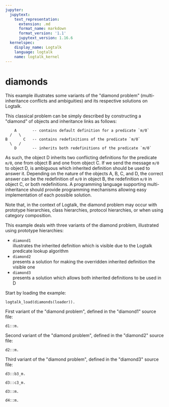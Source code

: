 ```yaml
---
jupyter:
  jupytext:
    text_representation:
      extension: .md
      format_name: markdown
      format_version: '1.1'
      jupytext_version: 1.16.6
  kernelspec:
    display_name: Logtalk
    language: logtalk
    name: logtalk_kernel
---
```


<!--
________________________________________________________________________

This file is part of Logtalk <https://logtalk.org/>  
SPDX-FileCopyrightText: 1998-2025 Paulo Moura <pmoura@logtalk.org>  
SPDX-License-Identifier: Apache-2.0

Licensed under the Apache License, Version 2.0 (the "License");
you may not use this file except in compliance with the License.
You may obtain a copy of the License at

    http://www.apache.org/licenses/LICENSE-2.0

Unless required by applicable law or agreed to in writing, software
distributed under the License is distributed on an "AS IS" BASIS,
WITHOUT WARRANTIES OR CONDITIONS OF ANY KIND, either express or implied.
See the License for the specific language governing permissions and
limitations under the License.
________________________________________________________________________
-->

# diamonds

This example illustrates some variants of the "diamond problem" 
(multi-inheritance conflicts and ambiguities) and its respective 
solutions on Logtalk.

This classical problem can be simply described by constructing a 
"diamond" of objects and inheritance links as follows:

	    A       -- contains default definition for a predicate `m/0`
	  /   \
	B       C   -- contains redefinitions of the predicate `m/0`
	  \   /
	    D       -- inherits both redefinitions of the predicate `m/0`

As such, the object D inherits two conflicting definitions for the 
predicate `m/0`, one from object B and one from object C. If we send 
the message `m/0` to object D, is ambiguous which inherited definition 
should be used to answer it. Depending on the nature of the objects 
A, B, C, and D, the correct answer can be the redefinition of `m/0` in 
object B, the redefinition `m/0` in object C, or both redefinitions.
A programming language supporting multi-inheritance should provide 
programming mechanisms allowing easy implementation of each possible 
solution.

Note that, in the context of Logtalk, the diamond problem may occur with 
prototype hierarchies, class hierarchies, protocol hierarchies, or when 
using category composition.

This example deals with three variants of the diamond problem, illustrated 
using prototype hierarchies:

- `diamond1`  
	illustrates the inherited definition which is visible due to the
	Logtalk predicate lookup algorithm
- `diamond2`  
	presents a solution for making the overridden inherited definition 
	the visible one
- `diamond3`  
	presents a solution which allows both inherited definitions to be 
	used in D

Start by loading the example:

```logtalk
logtalk_load(diamonds(loader)).
```

First variant of the "diamond problem", defined in the "diamond1" source file:

```logtalk
d1::m.
```

<!--
Redefinition of method m/0 in object b1

true.
-->

Second variant of the "diamond problem", defined in the "diamond2" source file:

```logtalk
d2::m.
```

<!--
Redefinition of method m/0 in object c2

true.
-->

Third variant of the "diamond problem", defined in the "diamond3" source file:

```logtalk
d3::b3_m.
```

<!--
Redefinition of method m/0 in object b3

true.
-->

```logtalk
d3::c3_m.
```

<!--
Redefinition of method m/0 in object c3

true.
-->

```logtalk
d3::m.
```

<!--
Redefinition of method m/0 in object b3

true.
-->

```logtalk
d4::m.
```

<!--
Redefinition of method m/0 in object b3
Redefinition of method m/0 in object c3

true.
-->

